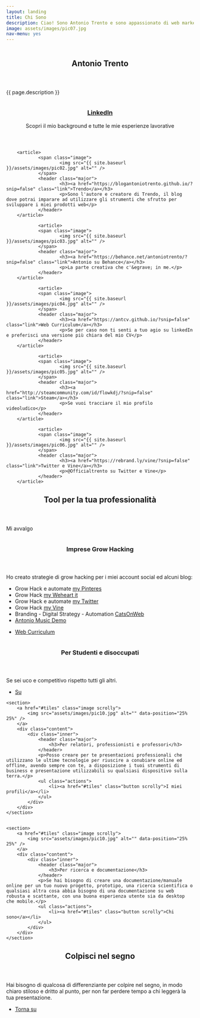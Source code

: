 ```yaml
---
layout: landing
title: Chi Sono
description: Ciao! Sono Antonio Trento e sono appassionato di web marketing da molti anni. Nel mio tempo libero mi piace surfare su web, sulla neve e in moto.
image: assets/images/pic07.jpg
nav-menu: yes
---
```


<!-- Banner -->
<!-- Note: The "styleN" class below should match that of the header element. -->
<section id="banner" class="style3">
	<div class="inner">
		<span class="image">
			<img src="{{ site.baseurl }}/{{ page.image }}" alt="" />
		</span>
		<header class="major">
			<h1>Antonio Trento</h1>
		</header>
		<div class="content">
			<p>{{ page.description }}</p>
		</div>
	</div>
</section>

<!-- Main -->
<div id="main">
<!-- One -->


<section id="tiles" class="tiles">
        <article>
                <span class="image">
                        <img src="{{ site.baseurl }}/assets/images/pic01.jpg" alt="" />
                </span>
                <header class="major">
                        <h3><a href="https://it.linkedin.com/in/antoniotrento/?snip=false" class="link">LinkedIn</a></h3>
                        <p>Scopri il mio background e tutte le mie esperienze lavorative</p>
                </header>
        </article>

        <article>
                <span class="image">
                        <img src="{{ site.baseurl }}/assets/images/pic02.jpg" alt="" />
                </span>
                <header class="major">
                        <h3><a href="https://blogantoniotrento.github.io/?snip=false" class="link">Trendo</a></h3>
                        <p>Sono l'autore e creatore di Trendo, il blog dove potrai imparare ad utilizzare gli strumenti che sfrutto per sviluppare i miei prodotti web</p>
                </header>
        </article>

				<article>
                <span class="image">
                        <img src="{{ site.baseurl }}/assets/images/pic03.jpg" alt="" />
                </span>
                <header class="major">
                        <h3><a href="https://behance.net/antoniotrento/?snip=false" class="link">Antonio su Behance</a></h3>
                        <p>La parte creativa che c'&egrave; in me.</p>
                </header>
        </article>

				<article>
                <span class="image">
                        <img src="{{ site.baseurl }}/assets/images/pic04.jpg" alt="" />
                </span>
                <header class="major">
                        <h3><a href="https://antcv.github.io/?snip=false" class="link">Web Curriculum</a></h3>
                        <p>Se per caso non ti senti a tuo agio su linkedIn e preferisci una versione più chiara del mio CV</p>
                </header>
        </article>

				<article>
                <span class="image">
                        <img src="{{ site.baseurl }}/assets/images/pic05.jpg" alt="" />
                </span>
                <header class="major">
                        <h3><a href="http://steamcommunity.com/id/flowkdj/?snip=false" class="link">Steam</a></h3>
                        <p>Se vuoi tracciare il mio profilo videoludico</p>
                </header>
        </article>

				<article>
                <span class="image">
                        <img src="{{ site.baseurl }}/assets/images/pic06.jpg" alt="" />
                </span>
                <header class="major">
                        <h3><a href="https://rebrand.ly/vine/?snip=false" class="link">Twitter e Vine</a></h3>
                        <p>@Officialtrento su Twitter e Vine</p>
                </header>
        </article>

</section>

<!-- Two -->

<section id="Two">
	<div class="inner">
		<header class="major">
			<h2>Tool per la tua professionalit&agrave;</h2>
		</header>
		<p>Mi avvalgo </p>
	</div>
</section>

<!-- Tree -->
<section id="tree" class="spotlights">
	<section>
		<a href="#tiles" class="image scrolly">
			<img src="assets/images/pic08.jpg" alt="" data-position="center center" />
		</a>
		<div class="content">
			<div class="inner">
				<header class="major">
					<h3>Imprese Grow Hacking</h3>
				</header>
				<p>Ho creato strategie di grow hacking per i miei account social ed alcuni blog:</p>
				<ul>
				<li>Grow Hack e automate <a  href="https://pinterest.com/antoniotrento" rel="nofollow">my Pinteres</a></li>
				<li>Grow Hack <a href="https://weheart.com/antoniotrento" rel="nofollow">my Weheart it</a></li>
				<li>Grow Hack e automate <a href="https://twitter.com/officialtrento" rel="nofollow">my Twitter</a></li>
				<li>Grow Hack <a href="https://vine.co/u/1046117520320634880" rel="nofollow">my Vine</a></li>
				<li>Branding - Digital Strategy - Automation <a href="https://catsonweb.tumblr.com" rel="nofollow">CatsOnWeb</a></li>
				<li><a href="https://officialtrento.altervista.org" rel="nofollow">Antonio Music Demo</a></li>
				</ul>
				<ul class="actions">
					<li><a href="#tiles" class="button scrolly">Web Curriculum</a></li>
				</ul>
			</div>
		</div>
	</section>
	<section>
		<a href="#tiles" class="image scrolly">
			<img src="assets/images/pic09.jpg" alt="" data-position="top center" />
		</a>
		<div class="content">
			<div class="inner">
				<header class="major">
					<h3>Per Studenti e disoccupati</h3>
				</header>
				<p>Se sei uco e competitivo rispetto tutti gli altri.</p>
				<ul class="actions">
					<li><a href="#tiles" class="button scrolly">Su</a></li>
				</ul>
			</div>
		</div>
	</section>

	<section>
		<a href="#tiles" class="image scrolly">
			<img src="assets/images/pic10.jpg" alt="" data-position="25% 25%" />
		</a>
		<div class="content">
			<div class="inner">
				<header class="major">
					<h3>Per relatori, professionisti e professori</h3>
				</header>
				<p>Posso creare per te presentazioni professionali che utilizzano le ultime tecnologie per riuscire a conubiare online ed offline, avendo sempre con te, a disposizione i tuoi strumenti di business e presentazione utilizzabili su qualsiasi dispositivo sulla terra.</p>
				<ul class="actions">
					<li><a href="#tiles" class="button scrolly">I miei profili</a></li>
				</ul>
			</div>
		</div>
	</section>


	<section>
		<a href="#tiles" class="image scrolly">
			<img src="assets/images/pic10.jpg" alt="" data-position="25% 25%" />
		</a>
		<div class="content">
			<div class="inner">
				<header class="major">
					<h3>Per ricerca e documentazione</h3>
				</header>
				<p>Se hai bisogno di creare una documentazione/manuale online per un tuo nuovo progetto, prototipo, una ricerca scientifica o qualsiasi altra cosa abbia bisogno di una documentazione su web robusta e scattante, con una buona esperienza utente sia da desktop che mobile.</p>
				<ul class="actions">
					<li><a href="#tiles" class="button scrolly">Chi sono</a></li>
				</ul>
			</div>
		</div>
	</section> 	
</section>


<section id="for">
	<div class="inner">
		<header class="major">
			<h2>Colpisci nel segno</h2>
		</header>
		<p>Hai bisogno di qualcosa di differenziante per colpire nel segno, in modo chiaro stiloso e dritto al punto, per non far perdere tempo a chi leggerà la tua presentazione.</p>
		<ul class="actions">
			<li><a href="#tiles" class="button next scrolly">Torna su</a></li>
		</ul>
	</div>
</section>

</div>
